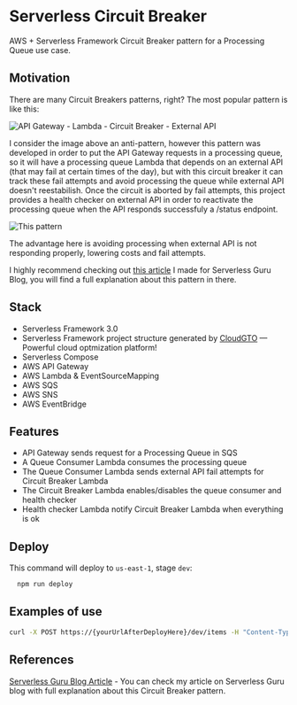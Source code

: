
# Serverless Circuit Breaker

AWS + Serverless Framework Circuit Breaker pattern for a Processing Queue use case.

## Motivation

There are many Circuit Breakers patterns, right? The most popular pattern is like this:

![API Gateway - Lambda - Circuit Breaker - External API](https://i.imgur.com/R6o3PZM.png)

I consider the image above an anti-pattern, however this pattern was developed in order to put the API Gateway requests in a processing queue, so it will have a processing queue Lambda that depends on an external API (that may fail at certain times of the day), but with this circuit breaker it can track these fail attempts and avoid processing the queue while external API doesn't reestabilish. Once the circuit is aborted by fail attempts, this project provides a health checker on external API in order to reactivate the processing queue when the API responds successfuly a /status endpoint.

![This pattern](https://i.imgur.com/JQIFKVT.png)

The advantage here is avoiding processing when external API is not responding properly, lowering costs and fail attempts.

I highly recommend checking out [this article](https://www.serverlessguru.com/blog) I made for Serverless Guru Blog, you will find a full explanation about this pattern in there.

## Stack

- Serverless Framework 3.0
- Serverless Framework project structure generated by [CloudGTO](https://www.cloudgto.com) — Powerful cloud optmization platform!
- Serverless Compose
- AWS API Gateway
- AWS Lambda & EventSourceMapping
- AWS SQS
- AWS SNS
- AWS EventBridge

## Features

- API Gateway sends request for a Processing Queue in SQS
- A Queue Consumer Lambda consumes the processing queue
- The Queue Consumer Lambda sends external API fail attempts for Circuit Breaker Lambda
- The Circuit Breaker Lambda enables/disables the queue consumer and health checker
- Health checker Lambda notify Circuit Breaker Lambda when everything is ok

## Deploy

This command will deploy to `us-east-1`, stage `dev`:

```bash
  npm run deploy
```

## Examples of use

```sh
curl -X POST https://{yourUrlAfterDeployHere}/dev/items -H "Content-Type: application/json" -d '{ "randomObject": "yeahhh" }'
```

## References

[Serverless Guru Blog Article](https://www.serverlessguru.com/blog) - You can check my article on Serverless Guru blog with full explanation about this Circuit Breaker pattern.